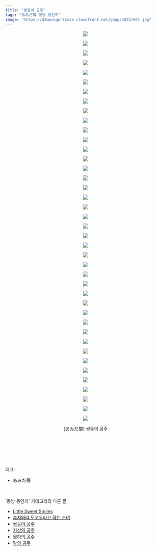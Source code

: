 ```yaml
---
title: "쌍둥이 공주"
tags: "あみだ屑 동방_동인지"
image: "https://d2wmzxqert2xsk.cloudfront.net/ghap/1822/001.jpg"
---
```

<div class="article">
<p style="text-align: center; clear: none; float: none;"><img src="{{ site.imgserver11 }}/ghap/1822/001.jpg"/></p>
<p style="text-align: center; clear: none; float: none;"><img src="{{ site.imgserver11 }}/ghap/1822/002.jpg"/></p>
<p style="text-align: center; clear: none; float: none;"><img src="{{ site.imgserver11 }}/ghap/1822/003.jpg"/></p>
<p style="text-align: center; clear: none; float: none;"><img src="{{ site.imgserver11 }}/ghap/1822/004.jpg"/></p>
<p style="text-align: center; clear: none; float: none;"><img src="{{ site.imgserver11 }}/ghap/1822/005.jpg"/></p>
<p style="text-align: center; clear: none; float: none;"><img src="{{ site.imgserver11 }}/ghap/1822/006.jpg"/></p>
<p style="text-align: center; clear: none; float: none;"><img src="{{ site.imgserver11 }}/ghap/1822/007.jpg"/></p>
<p style="text-align: center; clear: none; float: none;"><img src="{{ site.imgserver11 }}/ghap/1822/008.jpg"/></p>
<p style="text-align: center; clear: none; float: none;"><img src="{{ site.imgserver11 }}/ghap/1822/009.jpg"/></p>
<p style="text-align: center; clear: none; float: none;"><img src="{{ site.imgserver11 }}/ghap/1822/010.jpg"/></p>
<p style="text-align: center; clear: none; float: none;"><img src="{{ site.imgserver11 }}/ghap/1822/011.jpg"/></p>
<p style="text-align: center; clear: none; float: none;"><img src="{{ site.imgserver11 }}/ghap/1822/012.jpg"/></p>
<p style="text-align: center; clear: none; float: none;"><img src="{{ site.imgserver11 }}/ghap/1822/013.jpg"/></p>
<p style="text-align: center; clear: none; float: none;"><img src="{{ site.imgserver11 }}/ghap/1822/014.jpg"/></p>
<p style="text-align: center; clear: none; float: none;"><img src="{{ site.imgserver11 }}/ghap/1822/015.jpg"/></p>
<p style="text-align: center; clear: none; float: none;"><img src="{{ site.imgserver11 }}/ghap/1822/016.jpg"/></p>
<p style="text-align: center; clear: none; float: none;"><img src="{{ site.imgserver11 }}/ghap/1822/017.jpg"/></p>
<p style="text-align: center; clear: none; float: none;"><img src="{{ site.imgserver11 }}/ghap/1822/018.jpg"/></p>
<p style="text-align: center; clear: none; float: none;"><img src="{{ site.imgserver11 }}/ghap/1822/019.jpg"/></p>
<p style="text-align: center; clear: none; float: none;"><img src="{{ site.imgserver11 }}/ghap/1822/020.jpg"/></p>
<p style="text-align: center; clear: none; float: none;"><img src="{{ site.imgserver11 }}/ghap/1822/021.jpg"/></p>
<p style="text-align: center; clear: none; float: none;"><img src="{{ site.imgserver11 }}/ghap/1822/022.jpg"/></p>
<p style="text-align: center; clear: none; float: none;"><img src="{{ site.imgserver11 }}/ghap/1822/023.jpg"/></p>
<p style="text-align: center; clear: none; float: none;"><img src="{{ site.imgserver11 }}/ghap/1822/024.jpg"/></p>
<p style="text-align: center; clear: none; float: none;"><img src="{{ site.imgserver11 }}/ghap/1822/025.jpg"/></p>
<p style="text-align: center; clear: none; float: none;"><img src="{{ site.imgserver11 }}/ghap/1822/026.jpg"/></p>
<p style="text-align: center; clear: none; float: none;"><img src="{{ site.imgserver11 }}/ghap/1822/027.jpg"/></p>
<p style="text-align: center; clear: none; float: none;"><img src="{{ site.imgserver11 }}/ghap/1822/028.jpg"/></p>
<p style="text-align: center; clear: none; float: none;"><img src="{{ site.imgserver11 }}/ghap/1822/029.jpg"/></p>
<p style="text-align: center; clear: none; float: none;"><img src="{{ site.imgserver11 }}/ghap/1822/030.jpg"/></p>
<p style="text-align: center; clear: none; float: none;"><img src="{{ site.imgserver11 }}/ghap/1822/031.jpg"/></p>
<p style="text-align: center; clear: none; float: none;"><img src="{{ site.imgserver11 }}/ghap/1822/032.jpg"/></p>
<p style="text-align: center; clear: none; float: none;"><img src="{{ site.imgserver11 }}/ghap/1822/033.jpg"/></p>
<p style="text-align: center; clear: none; float: none;"><img src="{{ site.imgserver11 }}/ghap/1822/034.jpg"/></p>
<p style="text-align: center; clear: none; float: none;"><img src="{{ site.imgserver11 }}/ghap/1822/035.jpg"/></p>
<p style="text-align: center; clear: none; float: none;"><img src="{{ site.imgserver11 }}/ghap/1822/036.jpg"/></p>
<p style="text-align: center; clear: none; float: none;"><img src="{{ site.imgserver11 }}/ghap/1822/037.jpg"/></p>
<p style="text-align: center; clear: none; float: none;"><img src="{{ site.imgserver11 }}/ghap/1822/038.jpg"/></p>
<p style="text-align: center; clear: none; float: none;"><img src="{{ site.imgserver11 }}/ghap/1822/039.jpg"/></p>
<p style="text-align: center; clear: none; float: none;"><img src="{{ site.imgserver11 }}/ghap/1822/040.jpg"/></p>
<p style="text-align: center; clear: none; float: none;"><img src="{{ site.imgserver11 }}/ghap/1822/041.jpg"/></p>
<p style="text-align: center; clear: none; float: none;">[あみだ屑] 쌍둥이 공주</p>
<p style="text-align: center; clear: none; float: none;"><br/></p>
<p><br/></p>
</div><br/>
<div class="tagTrail">
<p>태그: </p>
<ul>
<li>あみだ屑</li>
</ul>
</div><br/>
<div class="another">
<p>'동방 동인지' 카테고리의 다른 글</p>
<ul>
<li><a href="/ghap_1824">Little Sweet Smiles</a></li>
<li><a href="/ghap_1823">후지와라 모코우라고 하는 소녀</a></li>
<li><a href="/ghap_1822">쌍둥이 공주</a></li>
<li><a href="/ghap_1821">지상의 공주</a></li>
<li><a href="/ghap_1820">월하의 공주</a></li>
<li><a href="/ghap_1819">달의 공주</a></li>
</ul>
</div><br/>
<div class="cb_module cb_fluid">
<div class="cb_wrt cb_profile">
</div><!-- commentList close -->
</div><br/>
